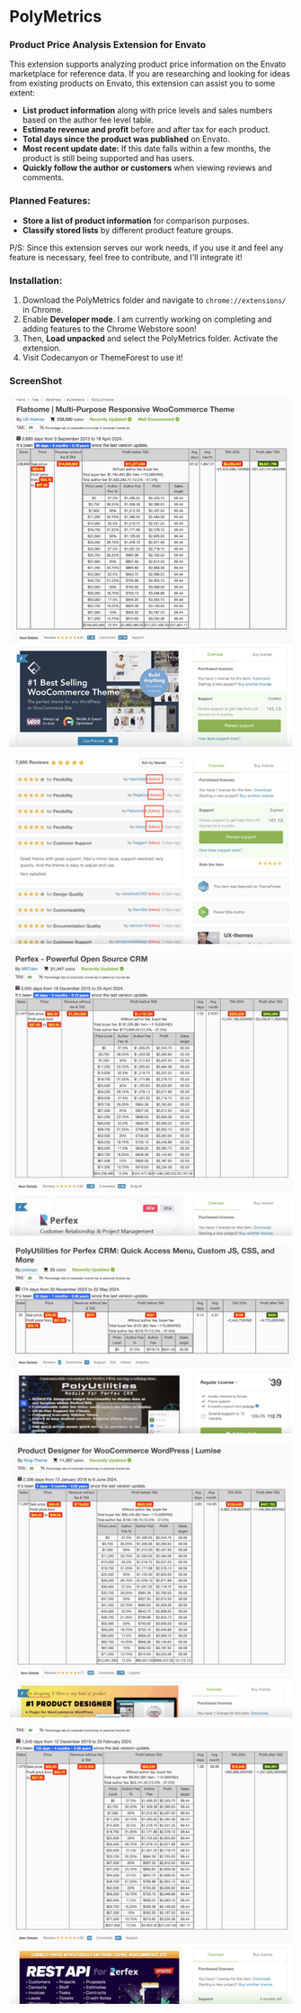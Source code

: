 # PolyMetrics
### Product Price Analysis Extension for Envato

This extension supports analyzing product price information on the Envato marketplace for reference data. If you are researching and looking for ideas from existing products on Envato, this extension can assist you to some extent:

- **List product information** along with price levels and sales numbers based on the author fee level table.
- **Estimate revenue and profit** before and after tax for each product.
- **Total days since the product was published** on Envato.
- **Most recent update date:** If this date falls within a few months, the product is still being supported and has users.
- **Quickly follow the author or customers** when viewing reviews and comments.

### Planned Features:

- **Store a list of product information** for comparison purposes.
- **Classify stored lists** by different product feature groups.

P/S: Since this extension serves our work needs, if you use it and feel any feature is necessary, feel free to contribute, and I'll integrate it!

### Installation:

1. Download the PolyMetrics folder and navigate to `chrome://extensions/` in Chrome.
2. Enable **Developer mode**. I am currently working on completing and adding features to the Chrome Webstore soon!
3. Then, **Load unpacked** and select the PolyMetrics folder. Activate the extension.
4. Visit Codecanyon or ThemeForest to use it!

### ScreenShot
![Flatsome | Multi-Purpose Responsive WooCommerce Theme](screenshot/Flatsome-WordPress-Theme.png)

![Quick follow customer](screenshot/Follow-customers.png)

![Perfex - Powerful Open Source CRM](screenshot/PerfexCRM.png)

![PolyUtilities for Perfex CRM: Quick Access Menu, Custom JS, CSS, and More](screenshot/PolyUtilities-for-PerfexCRM.png)

![Product Designer for WooCommerce WordPress | Lumise](screenshot/Product-designer-for-WooCommerce-WordPress-Lumise.png)

![REST API module for Perfex CRM - Connect your Perfex CRM with third party applications](screenshot/RestAPI-for-PerfexCRM.png)